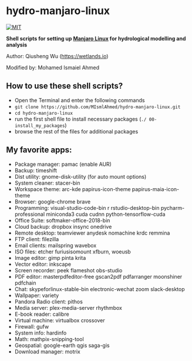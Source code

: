 # hydro-manjaro-linux

[![MIT](https://img.shields.io/badge/License-MIT-yellow.svg)](https://opensource.org/licenses/MIT)

**Shell scripts for setting up [Manjaro Linux](https://manjaro.org/get-manjaro/) for hydrological modelling and analysis**

Author: Qiusheng Wu (<https://wetlands.io>)

Modified by: Mohamed Ismaiel Ahmed

## How to use these shell scripts?

- Open the Terminal and enter the following commands
- `git clone https://github.com/MIsmlAhmed/hydro-manjaro-linux.git`
- `cd hydro-manjaro-linux`
- run the first shell file to install necessary packages (`./ 00-install_my_packages`)
- browse the rest of the files for additional packages

## My favorite apps:

- Package manager: pamac (enable AUR)
- Backup: timeshift
- Dist utility: gnome-disk-utility (for auto mount options)
- System cleaner: stacer-bin
- Workspace theme: arc-kde papirus-icon-theme papirus-maia-icon-theme
- Browser: google-chrome brave
- Programming: visual-studio-code-bin r rstudio-desktop-bin pycharm-professional miniconda3 cuda cudnn python-tensorflow-cuda
- Office Suite: softmaker-office-2018-bin
- Cloud backup: dropbox insync onedrive
- Remote desktop: teamviewer anydesk nomachine krdc remmina
- FTP client: filezilla
- Email clients: mailspring wavebox
- ISO files: etcher furiusisomount xfburn, woeusb
- Image editor: gimp pinta krita
- Vector editor: inkscape
- Screen recorder: peek flameshot obs-studio
- PDF editor: masterpdfeditor-free gscan2pdf pdfarranger moonshiner pdfchain
- Chat: skypeforlinux-stable-bin electronic-wechat zoom slack-desktop
- Wallpaper: variety
- Pandora Radio client: pithos
- Media server: plex-media-server rhythmbox
- E-book reader: calibre
- Virtual machine: virtualbox crossover
- Firewall: gufw
- System info: hardinfo
- Math: mathpix-snipping-tool
- Geospatial: google-earth qgis saga-gis
- Download manager: motrix
